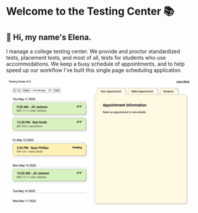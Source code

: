 # Welcome to the Testing Center 📚
## 👋 Hi, my name's Elena. 
I manage a college testing center. We provide and proctor standardized tests, placement tests, and most of all, tests for students who use accommodations. We keep a busy schedule of appointments, and to help speed up our workflow I've built this single page scheduling application.

<img src='readme/Screen Shot 2023-05-11 at 2.33.18 PM.png'/>




